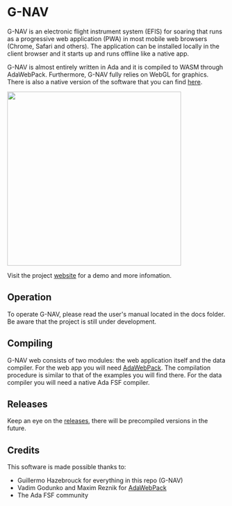 # G-NAV
G-NAV is an electronic flight instrument system (EFIS) for soaring that runs as a progressive web application (PWA) in most mobile web browsers (Chrome, Safari and others).
The application can be installed locally in the client browser and it starts up and runs offline like a native app.

G-NAV is almost entirely written in Ada and it is compiled to WASM through AdaWebPack. Furthermore, G-NAV fully relies on WebGL for graphics.
There is also a native version of the software that you can find [here](https://github.com/GuillermoHazebrouck/gnav).

<img src="./docs/gnav_1.jpg" width="400">

Visit the project [website](https://sites.google.com/view/g-nav/news) for a demo and more infomation.

## Operation
To operate G-NAV, please read the user's manual located in the docs folder. Be aware that the project is still under development.

## Compiling
G-NAV web consists of two modules: the web application itself and the data compiler. For the web app you will need [AdaWebPack](https://github.com/godunko/adawebpack). The compilation procedure is similar to that of the examples you will find there.
For the data compiler you will need a native Ada FSF compiler.

## Releases
Keep an eye on the [releases](https://github.com/GuillermoHazebrouck/gnav-web/releases), there will be precompiled versions in the future.

## Credits
This software is made possible thanks to:
- Guillermo Hazebrouck for everything in this repo (G-NAV)
- Vadim Godunko and Maxim Reznik for [AdaWebPack](https://github.com/godunko/adawebpack)
- The Ada FSF community
